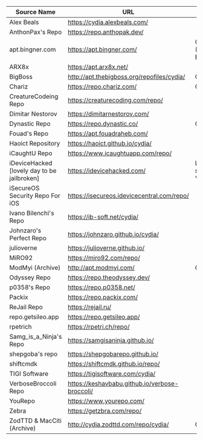 | Source Name | URL | Notes |
|-|-|-|
| Alex Beals | https://cydia.alexbeals.com/ |  |
| AnthonPax's Repo | https://repo.anthopak.dev/ |  |
| apt.bingner.com | https://apt.bingner.com/ | Cydia Default Repo (AKA: Bingner/Elucubratus) |
| ARX8x | https://apt.arx8x.net/ |  |
| BigBoss | http://apt.thebigboss.org/repofiles/cydia/ | Cydia Default Repo |
| Chariz | https://repo.chariz.com/ | Cydia Default Repo |
| CreatureCodeing Repo | https://creaturecoding.com/repo/ |  |
| Dimitar Nestorov | https://dimitarnestorov.com/ |  |
| Dynastic Repo | https://repo.dynastic.co/ | Cydia Default Repo |
| Fouad's Repo | https://apt.fouadraheb.com/ |  |
| Haoict Repository | https://haoict.github.io/cydia/ |  |
| iCaughtU Repo | https://www.icaughtuapp.com/repo/ |  |
| iDeviceHacked [lovely day to be jailbroken] | https://idevicehacked.com/ | LastUnlock (Not supported by iOS 14 Yet) |
| iSecureOS Security Repo For iOS | https://isecureos.idevicecentral.com/repo/ |  |
| Ivano Bilenchi's Repo | https://ib-soft.net/cydia/ |  |
| Johnzaro's Perfect Repo | https://johnzaro.github.io/cydia/ |  |
| julioverne | https://julioverne.github.io/ |  |
| MiRO92 | https://miro92.com/repo/ |  |
| ModMyi (Archive) | http://apt.modmyi.com/ | Cydia Default Repo |
| Odyssey Repo | https://repo.theodyssey.dev/ |  |
| p0358's Repo | https://repo.p0358.net/ |  |
| Packix | https://repo.packix.com/ |  |
| ReJail Repo | https://rejail.ru/ |  |
| repo.getsileo.app | https://repo.getsileo.app/ |  |
| rpetrich | https://rpetri.ch/repo/ |  |
| Samg_is_a_Ninja's Repo | https://samgisaninja.github.io/ |  |
| shepgoba's repo | https://shepgobarepo.github.io/ |  |
| shiftcmdk | https://shiftcmdk.github.io/repo/ |  |
| TIGI Software | https://tigisoftware.com/cydia/ |  |
| VerboseBroccoli Repo | https://keshavbabu.github.io/verbose-broccoli/ |  |
| YouRepo | https://www.yourepo.com/ |  |
| Zebra | https://getzbra.com/repo/ |  |
| ZodTTD & MacCiti (Archive) | http://cydia.zodttd.com/repo/cydia/ | Cydia Default Repo |
